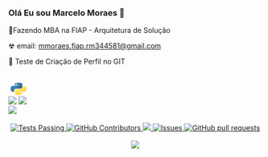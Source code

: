 ### Olá Eu sou Marcelo Moraes 👋
🎃Fazendo MBA na FIAP - Arquitetura de Solução

☢ email: mmoraes.fiap.rm344581@gmail.com

👀 Teste de Criação de Perfil no GIT

<div style="display: inline_block"><br>
  <img align="center" alt="Python" height="30" width="40" src="https://raw.githubusercontent.com/devicons/devicon/master/icons/python/python-original.svg">
</div>

<div> 
  <a href = "mailto:mmoraes.fiap.rm344581@gmail.com"><img src="https://img.shields.io/badge/-Gmail-%23333?style=for-the-badge&logo=gmail&logoColor=white" target="_blank"></a>
  <a href="https://www.linkedin.com/in/moraesmarcelo" target="_blank"><img src="https://img.shields.io/badge/-LinkedIn-%230077B5?style=for-the-badge&logo=linkedin&logoColor=white" target="_blank"></a> 
</div>

<picture>
<source 
  srcset="https://github-readme-stats.vercel.app/api?username=mmoraesspbr&show_icons=true&theme=dark"
  media="(prefers-color-scheme: dark)"
/>
<source
  srcset="https://github-readme-stats.vercel.app/api?username=mmoraesspbr&show_icons=true"
  media="(prefers-color-scheme: light), (prefers-color-scheme: no-preference)"
/>
<img src="https://github-readme-stats.vercel.app/api?username=mmoraesspbr&show_icons=true" />
</picture>

</p>
  <p align="center">
    <a href="https://github.com/mmoraesspbr/github-readme-stats/actions">
      <img alt="Tests Passing" src="https://github.com/mmoraesspbr/github-readme-stats/workflows/Test/badge.svg" />
    </a>
    <a href="https://github.com/mmoraesspbr/github-readme-stats/graphs/contributors">
      <img alt="GitHub Contributors" src="https://img.shields.io/github/contributors/mmoraesspbr/github-readme-stats" />
    </a>
    <a href="https://codecov.io/gh/mmoraesspbr/github-readme-stats">
      <img src="https://codecov.io/gh/mmoraesspbr/github-readme-stats/branch/master/graph/badge.svg" />
    </a>
    <a href="https://github.com/mmoraesspbr/github-readme-stats/issues">
      <img alt="Issues" src="https://img.shields.io/github/issues/mmoraesspbr/github-readme-stats?color=0088ff" />
    </a>
    <a href="https://github.com/mmoraesspbr/github-readme-stats/pulls">
      <img alt="GitHub pull requests" src="https://img.shields.io/github/issues-pr/mmoraesspbr/github-readme-stats?color=0088ff" />
    </a>
    <br />
    <br />
    <a href="https://a.paddle.com/v2/click/16413/119403?link=1227">
      <img src="https://img.shields.io/badge/Supported%20by-VSCode%20Power%20User%20%E2%86%92-gray.svg?colorA=655BE1&colorB=4F44D6&style=for-the-badge"/>
    </a>
  </p>
